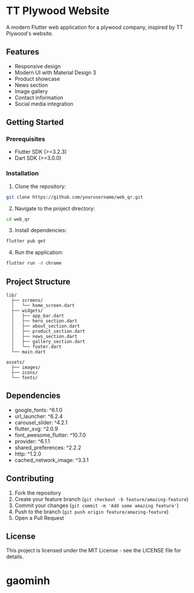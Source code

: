 # TT Plywood Website

A modern Flutter web application for a plywood company, inspired by TT Plywood's website.

## Features

- Responsive design
- Modern UI with Material Design 3
- Product showcase
- News section
- Image gallery
- Contact information
- Social media integration

## Getting Started

### Prerequisites

- Flutter SDK (>=3.2.3)
- Dart SDK (>=3.0.0)

### Installation

1. Clone the repository:
```bash
git clone https://github.com/yourusername/web_qr.git
```

2. Navigate to the project directory:
```bash
cd web_qr
```

3. Install dependencies:
```bash
flutter pub get
```

4. Run the application:
```bash
flutter run -d chrome
```

## Project Structure

```
lib/
  ├── screens/
  │   └── home_screen.dart
  ├── widgets/
  │   ├── app_bar.dart
  │   ├── hero_section.dart
  │   ├── about_section.dart
  │   ├── product_section.dart
  │   ├── news_section.dart
  │   ├── gallery_section.dart
  │   └── footer.dart
  └── main.dart

assets/
  ├── images/
  ├── icons/
  └── fonts/
```

## Dependencies

- google_fonts: ^6.1.0
- url_launcher: ^6.2.4
- carousel_slider: ^4.2.1
- flutter_svg: ^2.0.9
- font_awesome_flutter: ^10.7.0
- provider: ^6.1.1
- shared_preferences: ^2.2.2
- http: ^1.2.0
- cached_network_image: ^3.3.1

## Contributing

1. Fork the repository
2. Create your feature branch (`git checkout -b feature/amazing-feature`)
3. Commit your changes (`git commit -m 'Add some amazing feature'`)
4. Push to the branch (`git push origin feature/amazing-feature`)
5. Open a Pull Request

## License

This project is licensed under the MIT License - see the LICENSE file for details.
# gaominh
